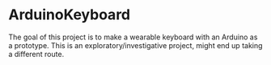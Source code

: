 # ArduinoKeyboard

The goal of this project is to make a wearable keyboard with an Arduino as a prototype. This is an exploratory/investigative project, might end up taking a different route.
